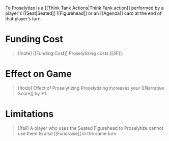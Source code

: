 To Proselytize is a [[Think Tank Actions|Think Tank action]] performed by a player's [[Seat|Seated]] [[Figurehead]] or an [[Agenda]] card at the end of that player’s turn.

# Funding Cost

> [!note] [[Funding Cost]]
> Proselytizing costs [[4F]].

# Effect on Game

> [!todo] Effect of Proselytizing
> Proselytizing increases your [[Narrative Score]] by +1.

# Limitations

> [!fail] A player who uses the Seated Figurehead to Proselytize cannot use them to also [[Fundraise]] in the same turn. 
